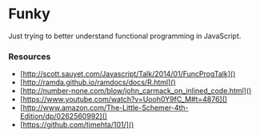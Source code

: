 # Funky
Just trying to better understand functional programming in JavaScript.

### Resources
+ [http://scott.sauyet.com/Javascript/Talk/2014/01/FuncProgTalk]()
+ [http://ramda.github.io/ramdocs/docs/R.html]()
+ [http://number-none.com/blow/john_carmack_on_inlined_code.html]()
+ [https://www.youtube.com/watch?v=Uooh0Y9fC_M#t=4876]()
+ [http://www.amazon.com/The-Little-Schemer-4th-Edition/dp/0262560992]()
+ [https://github.com/tjmehta/101/]()
